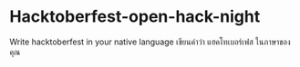 # Hacktoberfest-open-hack-night
Write hacktoberfest in your native language
เขียนคำว่า แฮคโทเบอร์เฟส ในภาษาของคุณ

